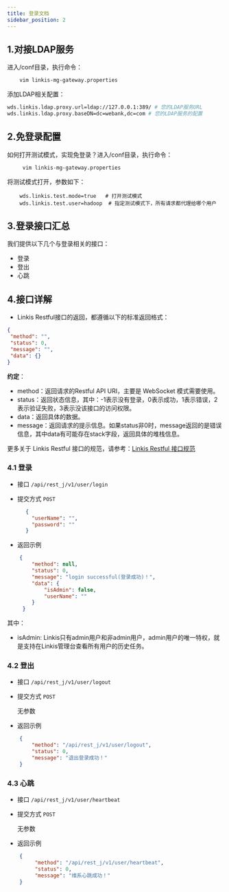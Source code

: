 ```yaml
---
title: 登录文档
sidebar_position: 2
---
```




## 1.对接LDAP服务

进入/conf目录，执行命令：

```bash
    vim linkis-mg-gateway.properties
```    

添加LDAP相关配置：
```bash
wds.linkis.ldap.proxy.url=ldap://127.0.0.1:389/ # 您的LDAP服务URL
wds.linkis.ldap.proxy.baseDN=dc=webank,dc=com # 您的LDAP服务的配置    
```    
    
## 2.免登录配置

如何打开测试模式，实现免登录？进入/conf目录，执行命令：

```bash
     vim linkis-mg-gateway.properties
```

将测试模式打开，参数如下：

```shell
    wds.linkis.test.mode=true   # 打开测试模式
    wds.linkis.test.user=hadoop  # 指定测试模式下，所有请求都代理给哪个用户
```

## 3.登录接口汇总

我们提供以下几个与登录相关的接口：

 - 登录
 - 登出
 - 心跳
 

## 4.接口详解

- Linkis Restful接口的返回，都遵循以下的标准返回格式：

```json
{
 "method": "",
 "status": 0,
 "message": "",
 "data": {}
}
```

**约定**：

 - method：返回请求的Restful API URI，主要是 WebSocket 模式需要使用。
 - status：返回状态信息，其中：-1表示没有登录，0表示成功，1表示错误，2表示验证失败，3表示没该接口的访问权限。
 - data：返回具体的数据。
 - message：返回请求的提示信息。如果status非0时，message返回的是错误信息，其中data有可能存在stack字段，返回具体的堆栈信息。 
 
更多关于 Linkis Restful 接口的规范，请参考：[Linkis Restful 接口规范](/development/development-specification/api)

### 4.1 登录

- 接口 `/api/rest_j/v1/user/login`

- 提交方式 `POST`

```json
      {
        "userName": "",
        "password": ""
      }
```

- 返回示例

```json
    {
        "method": null,
        "status": 0,
        "message": "login successful(登录成功)！",
        "data": {
            "isAdmin": false,
            "userName": ""
        }
     }
```

其中：

 - isAdmin: Linkis只有admin用户和非admin用户，admin用户的唯一特权，就是支持在Linkis管理台查看所有用户的历史任务。

### 4.2 登出

- 接口 `/api/rest_j/v1/user/logout`

- 提交方式 `POST`

  无参数

- 返回示例

```json
    {
        "method": "/api/rest_j/v1/user/logout",
        "status": 0,
        "message": "退出登录成功！"
    }
```

### 4.3 心跳

- 接口 `/api/rest_j/v1/user/heartbeat`

- 提交方式 `POST`

  无参数

- 返回示例

```json
    {
         "method": "/api/rest_j/v1/user/heartbeat",
         "status": 0,
         "message": "维系心跳成功！"
    }
```
